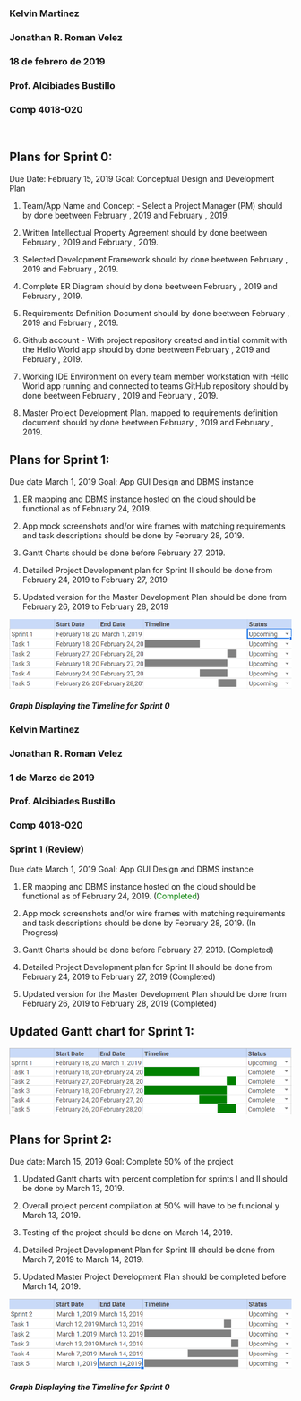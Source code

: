 ### Kelvin Martinez
### Jonathan R. Roman Velez
### 18 de febrero de 2019 
### Prof. Alcibiades Bustillo
### Comp 4018-020
 
## Plans for Sprint 0:

Due Date: February 15, 2019
Goal: Conceptual Design and Development Plan

1. Team/App Name and Concept - Select a Project Manager (PM) should by done beetween February , 2019 and February , 2019.

2. Written Intellectual Property Agreement should by done beetween February , 2019 and February , 2019.

3. Selected Development Framework should by done beetween February , 2019 and February , 2019.

4. Complete ER Diagram should by done beetween February , 2019 and February , 2019.

5. Requirements Definition Document should by done beetween February , 2019 and February , 2019.

6. Github account - With project repository created and initial commit with the Hello World
app should by done beetween February , 2019 and February , 2019.

7. Working IDE Environment on every team member workstation with Hello World app
running and connected to teams GitHub repository should by done beetween February , 2019 and February , 2019.

8. Master Project Development Plan. mapped to requirements definition document should by done beetween February , 2019 and February , 2019.
 
## Plans for Sprint 1:

Due date March 1, 2019
Goal: App GUI Design and DBMS instance

1.	ER mapping and DBMS instance hosted on the cloud should be functional as of February 24, 2019.

2.	App mock screenshots and/or wire frames with matching requirements and task descriptions should be done by February 28, 2019.

3.	Gantt Charts should be done before February 27, 2019.

4.	Detailed Project Development plan for Sprint II should be done from February 24, 2019 to February 27, 2019

5.	Updated version for the Master Development Plan should be done from February 26, 2019 to February 28, 2019

![Table 1](https://github.com/KelvinMartinez2014/Hello_World/blob/master/Table%201.png) 

##### Graph Displaying the Timeline for Sprint 0


### Kelvin Martinez
### Jonathan R. Roman Velez
### 1 de Marzo de 2019 
### Prof. Alcibiades Bustillo
### Comp 4018-020

### Sprint 1 (Review)

Due date March 1, 2019
Goal: App GUI Design and DBMS instance

1.	ER mapping and DBMS instance hosted on the cloud should be functional as of February 24, 2019. (<span style="color: green">Completed</span>)

2.	App mock screenshots and/or wire frames with matching requirements and task descriptions should be done by February 28, 2019. (In Progress)

3.	Gantt Charts should be done before February 27, 2019. (Completed)

4.	Detailed Project Development plan for Sprint II should be done from February 24, 2019 to February 27, 2019 (Completed)

5.	Updated version for the Master Development Plan should be done from February 26, 2019 to February 28, 2019 (Completed)

## Updated Gantt chart for Sprint 1:
![Table 1](https://github.com/KelvinMartinez2014/Hello_World/blob/Sprint-1/Table%201%20Completed.PNG)

##  Plans for Sprint 2:

Due date: March 15, 2019
Goal: Complete 50% of the project

1. Updated Gantt charts with percent completion for sprints I and II should be done by March 13, 2019.

2. Overall project percent compilation at 50% will have to be funcional y March 13, 2019.

3. Testing of the project should be done on March 14, 2019.

4. Detailed Project Development Plan for Sprint III should be done from March 7, 2019 to  March 14, 2019.

5. Updated Master Project Development Plan should be completed before March 14, 2019. 

![Table 2](https://github.com/KelvinMartinez2014/Hello_World/blob/master/Table%202.png)

##### Graph Displaying the Timeline for Sprint 0
